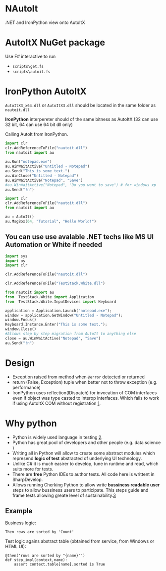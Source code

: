 NAutoIt
===========

.NET and IronPython view onto AutoItX

AutoItX NuGet package
===
Use F# interactive to run

- `scripts\get.fs`
- `scripts\autoit.fs`

IronPython AutoItX
===


`AutoItX3_x64.dll` or `AutoItX3.dll` should be located in the same folder as `nautoit.dll`
 
**IronPython** interpereter should of the same bitness as AutoItX (32 can use 32 bit, 64 can use 64 bit dll only)

Calling AutoIt from IronPython.

```python
import clr
clr.AddReferenceToFile("nautoit.dll")     
from nautoit import au  
 
au.Run("notepad.exe")
au.WinWaitActive("Untitled - Notepad")
au.Send("This is some text.")
au.WinClose("Untitled - Notepad")
au.WinWaitActive("Notepad", "Save")
#au.WinWaitActive("Notepad", "Do you want to save") # for windows xp
au.Send("!n")
```

```python
import clr
clr.AddReferenceToFile("nautoit.dll")     
from nautoit import au

au = AutoIt()
au.MsgBox(64, "Tutorial", "Hello World!")
```

You can use use avalable .NET techs like MS UI Automation or White if needed
---

```python
import sys
import os
import clr

clr.AddReferenceToFile("nautoit.dll")   

clr.AddReferenceToFile("TestStack.White.dll")     

from nautoit import au
from  TestStack.White import Application
from  TestStack.White.InputDevices import Keyboard

application = Application.Launch("notepad.exe");
window = application.GetWindow("Untitled - Notepad");
window.Focus()
Keyboard.Instance.Enter("This is some text.");
window.Close()
#Allows step by step migration from AutoIt to anything else
close = au.WinWaitActive("Notepad", "Save")
au.Send("!n")
```

Design
===
- Exception raised from method when `@error` detected or returned 
- return (False, Exception) tuple when better not to throw exception (e.g. performance)
- IronPython uses reflection(IDispatch) for invocation of COM interfaces even if object was type casted to interop interfaces.
Which fails to work if using AutoItX COM without registration [1].



Why python
===
- Python is widely used language in testing [2].
- Python has great pool of developers and other people (e.g. data science )
- Writing all in Python will allow to create some abstract modules which represend **logic of test** abstracted of underlying UI technology.
- Unlike C# it is much easirer to develop, tune in runtime and read, which suits more for tests.
- There are **free** Python IDEs to author tests. All code here is writtent in SharpDevelop.
- Allows running Cherking Python to allow write **bussiness readable user** steps to allow bussiness users to participate. This steps guide and frame tests allowing greate level of sustainability.[3]

Example
----
Business logic:
```gherkin
Then rows are sorted by 'Count' 
```

Test logic agains abstract table (obtained from service, from Windows or HTML UI):
```
@then('rows are sorted by "{name}"')
def step_impl(context,name):
    assert context.table[name].sorted is True
```

[1]: http://stackoverflow.com/questions/9209910/how-to-use-registration-free-com-dll-in-dot-net/9229764?noredirect=1#comment29983358_9229764 
[2]: https://www.diigo.com/list/dzmitry_lahoda/Python+UI+Automation/2tiwxcs10
[3]: https://github.com/cucumber/cucumber/wiki/Gherkin




